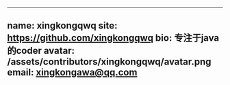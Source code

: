  ---
 name: xingkongqwq
 site: <https://github.com/xingkongqwq>
 bio: 专注于java的coder
 avatar: /assets/contributors/xingkongqwq/avatar.png
 email: xingkongawa@qq.com
 ---